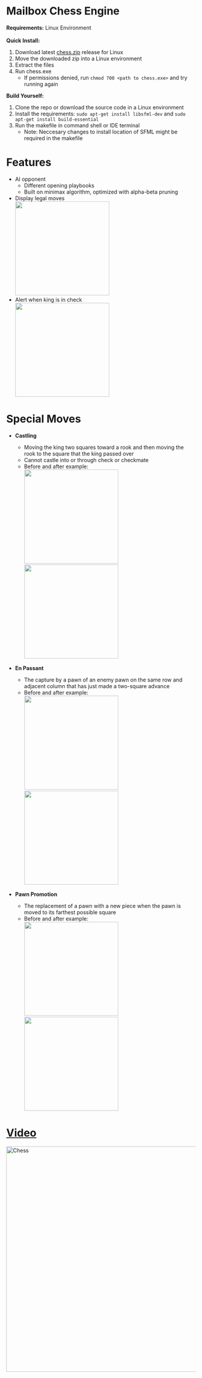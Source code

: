 # Mailbox Chess Engine

<b>Requirements:</b> Linux Environment
<br>
<br>
<b>Quick Install:</b>
<br>
1. Download latest <a href="https://github.com/JJDOESIT/chess/releases/tag/v1.0.0">chess.zip</a> release for Linux
2. Move the downloaded zip into a Linux environment
3. Extract the files
4. Run chess.exe
    * If permissions denied, run ```chmod 700 <path to chess.exe>``` and try running again



<b>Build Yourself:</b>
<br>
1. Clone the repo or download the source code in a Linux environment
2.  Install the requirements: ```sudo apt-get install libsfml-dev``` and ```sudo apt-get install build-essential```
3. Run the makefile in command shell or IDE terminal
    - Note: Neccesary changes to install location of SFML might be required in the makefile

# Features
- AI opponent
  - Different opening playbooks
  - Built on minimax algorithm, optimized with alpha-beta pruning
- Display legal moves\
  <img src="https://github.com/JJDOESIT/chess/assets/138625553/ddde85a0-a2b6-4342-b23a-4f2d49677ab3" width="250"></img>
- Alert when king is in check\
  <img src="https://github.com/JJDOESIT/chess/assets/138625553/e0e2e7b9-3590-4d76-97b5-88793f197d92" width="250"></img> 
  

# Special Moves

- <b>Castling</b>
  - Moving the king two squares toward a rook and then moving the rook to the square that the king passed over
  - Cannot castle into or through check or checkmate
  - Before and after example:\
    <img src="https://github.com/JJDOESIT/chess/assets/138625553/42cf9b40-1aae-4f63-8a6a-6140bbe6ba8b)" width="250"><img>
    <img src="https://github.com/JJDOESIT/chess/assets/138625553/5349d0ca-f9f3-4c09-93ac-4e9f976a97c5" width="250"><img>

- <b>En Passant</b>
  - The capture by a pawn of an enemy pawn on the same row and adjacent column that has just made a two-square advance
  - Before and after example:\
<img src="https://github.com/JJDOESIT/chess/assets/138625553/6baf0e37-73ae-464d-a40a-57b597d1f41c" width="250"></img>
<img src="https://github.com/JJDOESIT/chess/assets/138625553/a69e2549-9f44-42f6-a073-db9de7727e67" width="250"></img>

- <b>Pawn Promotion</b>
  - The replacement of a pawn with a new piece when the pawn is moved to its farthest possible square
  - Before and after example:\
<img src="https://github.com/JJDOESIT/chess/assets/138625553/04d9c1ab-b27e-44f2-9039-4b07d5ef0462" width="250"></img>
<img src="https://github.com/JJDOESIT/chess/assets/138625553/6f19861e-54ea-4a9b-95e2-acfb0b99646f" width="250"></img>

# <a href="https://www.youtube.com/watch?v=TpB3E4_cgZ0">Video</a>
<a href="https://www.youtube.com/watch?v=TpB3E4_cgZ0"><img src="https://img.youtube.com/vi/TpB3E4_cgZ0/maxresdefault.jpg" alt="Chess" width="600" ></a>
